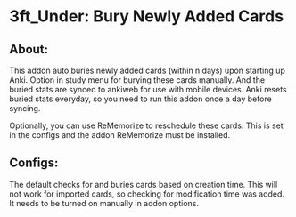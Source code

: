 # 3ft_Under: Bury Newly Added Cards

## About:
This addon auto buries newly added cards (within n days) upon starting up Anki. Option in study menu for burying these cards manually. And the buried stats are synced to ankiweb for use with mobile devices. Anki resets buried stats everyday, so you need to run this addon once a day before syncing.

Optionally, you can use ReMemorize to reschedule these cards. This is set in the configs and the addon ReMemorize must be installed.

## Configs:
The default checks for and buries cards based on creation time. This will not work for imported cards, so checking for modification time was added. It needs to be turned on manually in addon options.

